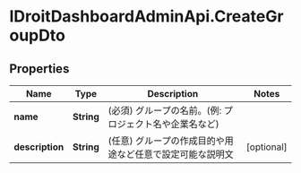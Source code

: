 # IDroitDashboardAdminApi.CreateGroupDto

## Properties
Name | Type | Description | Notes
------------ | ------------- | ------------- | -------------
**name** | **String** | (必須) グループの名前。(例: プロジェクト名や企業名など) | 
**description** | **String** | (任意) グループの作成目的や用途など任意で設定可能な説明文 | [optional] 
